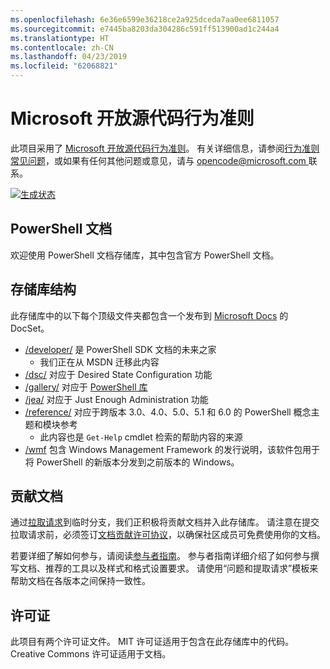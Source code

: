 ```yaml
---
ms.openlocfilehash: 6e36e6599e36218ce2a925dceda7aa0ee6811057
ms.sourcegitcommit: e7445ba8203da304286c591ff513900ad1c244a4
ms.translationtype: HT
ms.contentlocale: zh-CN
ms.lasthandoff: 04/23/2019
ms.locfileid: "62068821"
---
```

# <a name="microsoft-open-source-code-of-conduct"></a>Microsoft 开放源代码行为准则

此项目采用了 [Microsoft 开放源代码行为准则](https://opensource.microsoft.com/codeofconduct/)。
有关详细信息，请参阅[行为准则常见问题](https://opensource.microsoft.com/codeofconduct/faq/)，或如果有任何其他问题或意见，请与 [opencode@microsoft.com ](mailto:opencode@microsoft.com) 联系。

[![生成状态](https://ci.appveyor.com/api/projects/status/onshefxnc4g4pv87/branch/staging?svg=true)](https://ci.appveyor.com/project/PowerShell/powershell-docs/branch/staging)

## <a name="powershell-documentation"></a>PowerShell 文档

欢迎使用 PowerShell 文档存储库，其中包含官方 PowerShell 文档。

## <a name="repository-structure"></a>存储库结构

此存储库中的以下每个顶级文件夹都包含一个发布到 [Microsoft Docs](https://docs.microsoft.com/powershell) 的 DocSet。

- [/developer/](https://docs.microsoft.com/powershell/developer/) 是 PowerShell SDK 文档的未来之家
  - 我们正在从 MSDN 迁移此内容
- [/dsc/](https://docs.microsoft.com/powershell/dsc/) 对应于 Desired State Configuration 功能
- [/gallery/](https://docs.microsoft.com/powershell/gallery) 对应于 [PowerShell 库](https://www.powershellgallery.com/)
- [/jea/](https://docs.microsoft.com/powershell/jea/) 对应于 Just Enough Administration 功能
- [/reference/](https://docs.microsoft.com/powershell/scripting/) 对应于跨版本 3.0、4.0、5.0、5.1 和 6.0 的 PowerShell 概念主题和模块参考
  - 此内容也是 `Get-Help` cmdlet 检索的帮助内容的来源
- [/wmf](https://docs.microsoft.com/powershell/wmf/readme) 包含 Windows Management Framework 的发行说明，该软件包用于将 PowerShell 的新版本分发到之前版本的 Windows。

## <a name="contributing"></a>贡献文档

通过[拉取请求](https://help.github.com/articles/using-pull-requests/)到临时分支，我们正积极将贡献文档并入此存储库。
请注意在提交拉取请求前，必须签订[文档贡献许可协议](https://cla.microsoft.com/)，以确保社区成员可免费使用你的文档。

若要详细了解如何参与，请阅读[参与者指南](CONTRIBUTING.md)。
参与者指南详细介绍了如何参与撰写文档、推荐的工具以及样式和格式设置要求。
请使用“问题和提取请求”模板来帮助文档在各版本之间保持一致性。

## <a name="licenses"></a>许可证

此项目有两个许可证文件。
MIT 许可证适用于包含在此存储库中的代码。
Creative Commons 许可证适用于文档。